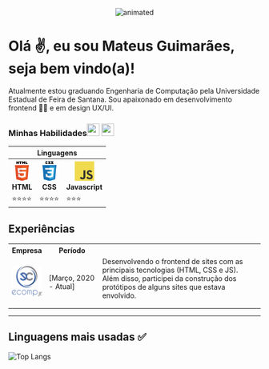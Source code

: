 <style>
    table{
        width: 100% !important;
    }
</style>


<p align="center"> <img src="https://github.com/teeuguima/teeuguima/blob/master/public/giphy.gif" width="180px" height="191px" alt="animated"/></p>

<h1>Olá ✌, eu sou Mateus Guimarães, seja bem vindo(a)!</h1>

<p>Atualmente estou graduando Engenharia de Computação pela Universidade Estadual de Feira de Santana. Sou apaixonado
    em desenvolvimento frontend 👨‍💻 e em design UX/UI.
</p>


<h3>Minhas Habilidades<img src="https://gamerview.com.br/wp-content/uploads/2019/12/mario-gif.gif" width="25px" height="25px" alt=""> 
<img src="https://cdn.streamelements.com/uploads/4ad33e4b-fe28-4e77-a64d-aa89109bd045.gif" width="25px" height="25px" alt=""></h3>

<table width="100%">
    <tr>
        <th colspan="3">Linguagens</th>    
    </tr>
    <tr>
        <th><img src="https://raw.githubusercontent.com/devicons/devicon/master/icons/html5/html5-original-wordmark.svg" width="40px" height="40px" alt=""> <br> HTML</th>
        <th><img src="https://raw.githubusercontent.com/devicons/devicon/master/icons/css3/css3-original-wordmark.svg" width="40px" height="40px" alt=""><br>CSS</th>
        <th><img src="https://raw.githubusercontent.com/devicons/devicon/master/icons/javascript/javascript-original.svg" width="40px" height="40px" alt=""><br>Javascript</th>
    </tr>
    <tr align="center">
        <td align="left">⭐⭐⭐⭐</td>
        <td align="left">⭐⭐⭐⭐</td>
        <td align="left">⭐⭐⭐</td>
    </tr>
</table>


Experiências
------------------------------------------
<table>
    <tr>
        <th>Empresa</th>
        <th>Período</th>
    </tr>
    <tr>
        <td><img src="https://github.com/teeuguima/teeuguima/blob/master/public/logo.png" width="60px" height="60px" alt=""></td>
        <td>[Março, 2020 - Atual]</td>
        <td>Desenvolvendo o frontend de sites com as principais tecnologias (HTML, CSS e JS). <br> 
            Além disso, participei da construção dos protótipos de alguns sites que estava envolvido.</p></td>
    <tr>
</table>

<hr>





Linguagens mais usadas ✅
-------------------------------------------
![Top Langs](https://github-readme-stats.vercel.app/api/top-langs/?username=teeuguima&theme=tokyonight)
